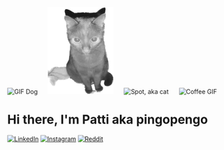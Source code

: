 
<div>
    <img alt="GIF Dog" height="200" width="150" src="https://media.giphy.com/media/QzmG5IUWtuZxQTeRfm/giphy.gif" style="margin-right: 20px">
    <img alt="Vigil, aka cat" height="200" width="150" src="Vigil.png" style="margin-right: 20px" />
    <img alt="Spot, aka cat" height="150" width="200" src="SpotEcke.png" style="margin-right: 20px" />
    <img alt="Coffee GIF" height="200" width="200" src="https://media.giphy.com/media/ND4ntvGe47jmpk86fS/giphy.gif" style="margin-right: 20px">
</div>

# Hi there, I'm Patti aka pingopengo



<a href="https://www.linkedin.com/in/patricia-vernau-a71b4b228/" target="_blank">
    <img src="https://img.shields.io/badge/-LinkedIn-0077B5?style=flat&logo=Linkedin&logoColor=white" alt="LinkedIn"></a>
<a href="https://www.instagram.com/pingopengo/" target="_blank">
    <img src="https://img.shields.io/badge/-Instagram-E4405F?style=flat&logo=Instagram&logoColor=white" alt="Instagram"></a>
<a href="https://www.reddit.com/user/pingopengo" target="_blank">
    <img src="https://img.shields.io/badge/-Reddit-FF4500?style=flat&logo=Reddit&logoColor=white" alt="Reddit"></a> 
